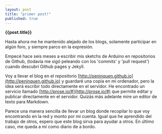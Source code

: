 ```yaml
---
layout: post
title: "primer post!"
published: true
---
```


**{{post.title}}**

Hasta ahora me he mantenido alejado de los blogs, solamente participar en algún foro, y siempre parco en la expresión.

Empecé hace seis meses a escribir mis sketchs de Arduino en repositorios de Github, (todavía me sigó peleando con los 'commits' y 'pull request') cuando descubrí Github pages y Jekyll.

Voy a llevar el blog en el repositorio [http://peninquen.github.io](http://peninquen.github.io) y guardaré una copia en mi ordenador, pero la idea será escribir todo directamente en el servidor. He encontrado un servicio llamado [http://prose.io/#](http://prose.io/#) que permite editar y publicar directamente en el servidor. Quizás más adelante mire un editor de texto para Markdown. 

Parece una manera sencilla de llevar un blog donde recopilar lo que voy encontrando en la red y monto por mi cuenta. Igual que he aprendido del trabajo de otros, espero que este blog sirva para ayudar a otros. En último caso, me queda a mí como diario de a bordo.
